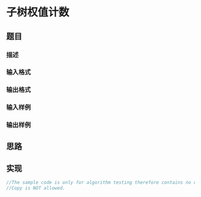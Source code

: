 # 子树权值计数

## 题目

### 描述

### 输入格式

### 输出格式

### 输入样例

### 输出样例

## 思路

## 实现

```cpp
//The sample code is only for algorithm testing therefore contains no comments and not suitable for real-world projects.
//Copy is NOT allowed.

```